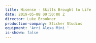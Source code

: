 ```yaml
---
title: Hisense - Skills Brought to Life
date: 2019-05-08 09:50:00 Z
director: Luke Brookner
production-company: Sticker Studios
equipment: 'Arri Alexa Mini '
is-shown: false
---
```


